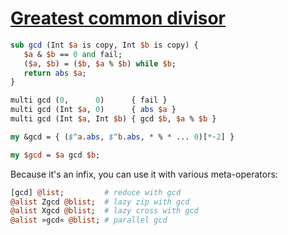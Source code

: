 [1]: http://rosettacode.org/wiki/Greatest_common_divisor

# [Greatest common divisor][1]

```perl
sub gcd (Int $a is copy, Int $b is copy) {
   $a & $b == 0 and fail;
   ($a, $b) = ($b, $a % $b) while $b;
   return abs $a;
}
```
```perl
multi gcd (0,      0)      { fail }
multi gcd (Int $a, 0)      { abs $a }
multi gcd (Int $a, Int $b) { gcd $b, $a % $b }
```
```perl
my &gcd = { ($^a.abs, $^b.abs, * % * ... 0)[*-2] }
```
```perl
my $gcd = $a gcd $b;
```


Because it's an infix, you can use it with various meta-operators:

```perl
[gcd] @list;         # reduce with gcd
@alist Zgcd @blist;  # lazy zip with gcd
@alist Xgcd @blist;  # lazy cross with gcd
@alist »gcd« @blist; # parallel gcd
```